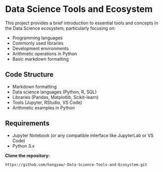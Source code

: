 # Data Science Tools and Ecosystem #
This project provides a brief introduction to essential tools and concepts in the Data Science ecosystem, particularly focusing on:
- Programming languages
- Commonly used libraries
- Development environments
- Arithmetic operations in Python
- Basic markdown formatting

## Code Structure ##
- Markdown formatting
- Data science languages (Python, R, SQL)
- Libraries (Pandas, Matplotlib, Scikit-learn)
- Tools (Jupyter, RStudio, VS Code)
- Arithmetic examples in Python

## Requirements ##
- Jupyter Notebook (or any compatible interface like JupyterLab or VS Code)
- Python 3.x

**Clone the repository:**
```bash
https://github.com/hongyaw/-Data-Science-Tools-and-Ecosystem.git
